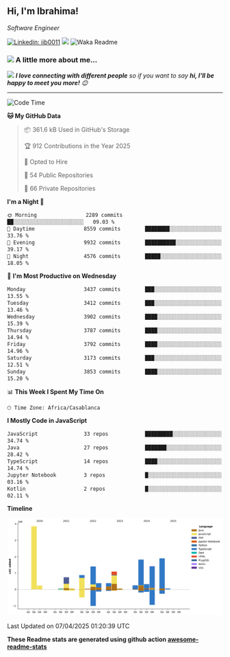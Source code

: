<h2>Hi, I'm Ibrahima! </h2>
<p><em>Software Engineer 
</em></p>


[![Linkedin: iib0011](https://img.shields.io/badge/-iib0011-blue?style=flat-square&logo=Linkedin&logoColor=white&link=https://www.linkedin.com/in/iib0011/)](https://www.linkedin.com/in/iib0011/)
![](https://visitor-badge.glitch.me/badge?page_id=iib0011)
![Waka Readme](https://github.com/iib0011/iib0011/workflows/Waka%20Readme/badge.svg)


### <img src="https://media.giphy.com/media/VgCDAzcKvsR6OM0uWg/giphy.gif" width="50"> A little more about me...  


<img src="https://media.giphy.com/media/LnQjpWaON8nhr21vNW/giphy.gif" width="60"> <em><b>I love connecting with different people</b> so if you want to say <b>hi, I'll be happy to meet you more!</b> 😊</em>

---
<!--START_SECTION:waka-->
![Code Time](http://img.shields.io/badge/Code%20Time-4%2C650%20hrs%2029%20mins-blue)

**🐱 My GitHub Data** 

> 📦 361.6 kB Used in GitHub's Storage 
 > 
> 🏆 912 Contributions in the Year 2025
 > 
> 💼 Opted to Hire
 > 
> 📜 54 Public Repositories 
 > 
> 🔑 66 Private Repositories 
 > 
**I'm a Night 🦉** 

```text
🌞 Morning                2289 commits        ██░░░░░░░░░░░░░░░░░░░░░░░   09.03 % 
🌆 Daytime                8559 commits        ████████░░░░░░░░░░░░░░░░░   33.76 % 
🌃 Evening                9932 commits        ██████████░░░░░░░░░░░░░░░   39.17 % 
🌙 Night                  4576 commits        █████░░░░░░░░░░░░░░░░░░░░   18.05 % 
```
📅 **I'm Most Productive on Wednesday** 

```text
Monday                   3437 commits        ███░░░░░░░░░░░░░░░░░░░░░░   13.55 % 
Tuesday                  3412 commits        ███░░░░░░░░░░░░░░░░░░░░░░   13.46 % 
Wednesday                3902 commits        ████░░░░░░░░░░░░░░░░░░░░░   15.39 % 
Thursday                 3787 commits        ████░░░░░░░░░░░░░░░░░░░░░   14.94 % 
Friday                   3792 commits        ████░░░░░░░░░░░░░░░░░░░░░   14.96 % 
Saturday                 3173 commits        ███░░░░░░░░░░░░░░░░░░░░░░   12.51 % 
Sunday                   3853 commits        ████░░░░░░░░░░░░░░░░░░░░░   15.20 % 
```


📊 **This Week I Spent My Time On** 

```text
🕑︎ Time Zone: Africa/Casablanca
```

**I Mostly Code in JavaScript** 

```text
JavaScript               33 repos            █████████░░░░░░░░░░░░░░░░   34.74 % 
Java                     27 repos            ███████░░░░░░░░░░░░░░░░░░   28.42 % 
TypeScript               14 repos            ████░░░░░░░░░░░░░░░░░░░░░   14.74 % 
Jupyter Notebook         3 repos             █░░░░░░░░░░░░░░░░░░░░░░░░   03.16 % 
Kotlin                   2 repos             █░░░░░░░░░░░░░░░░░░░░░░░░   02.11 % 
```



**Timeline**

![Lines of Code chart](https://raw.githubusercontent.com/iib0011/iib0011/master/assets/bar_graph.png)


 Last Updated on 07/04/2025 01:20:39 UTC
<!--END_SECTION:waka-->

**These Readme stats are generated using github action [awesome-readme-stats](https://github.com/iib0011/waka-readme-stats)**
